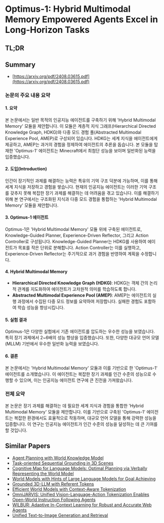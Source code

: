 # Optimus-1: Hybrid Multimodal Memory Empowered Agents Excel in Long-Horizon Tasks
## TL;DR
## Summary
- [https://arxiv.org/pdf/2408.03615.pdf](https://arxiv.org/pdf/2408.03615.pdf)

### 논문의 주요 내용 요약

#### 1. 요약
본 논문에서는 일반 목적의 인공지능 에이전트를 구축하기 위해 'Hybrid Multimodal Memory' 모듈을 제안합니다. 이 모듈은 계층적 지식 그래프(Hierarchical Directed Knowledge Graph, HDKG)와 다중 모드 경험 풀(Abstracted Multimodal Experience Pool, AMEP)로 구성되어 있습니다. HDKG는 세계 지식을 에이전트에게 제공하고, AMEP는 과거의 경험을 정제하여 에이전트의 추론을 돕습니다. 본 모듈을 탑재한 'Optimus-1' 에이전트는 Minecraft에서 최첨단 성능을 보이며 일반화된 능력을 입증했습니다.

#### 2. 도입(Introduction)
인간이 장기적인 과제를 해결하는 능력은 특유의 기억 구조 덕분에 가능하며, 이를 통해 세계 지식을 저장하고 경험을 쌓습니다. 현재의 인공지능 에이전트는 이러한 기억 구조를 갖추지 못해 복잡한 장기 과제를 해결하는 데 어려움을 겪고 있습니다. 이를 해결하기 위해 본 연구에서는 구조화된 지식과 다중 모드 경험을 통합하는 'Hybrid Multimodal Memory' 모듈을 제안합니다.

#### 3. Optimus-1 에이전트
Optimus-1은 'Hybrid Multimodal Memory' 모듈 위에 구축된 에이전트로, Knowledge-Guided Planner, Experience-Driven Reflector, 그리고 Action Controller로 구성됩니다. Knowledge-Guided Planner는 HDKG를 사용하여 에이전트가 목표를 작은 단위로 분해합니다. Action Controller는 이를 실행하고, Experience-Driven Reflector는 주기적으로 과거 경험을 반영하여 계획을 수정합니다.

#### 4. Hybrid Multimodal Memory
- **Hierarchical Directed Knowledge Graph (HDKG)**: HDKG는 객체 간의 논리적 관계를 지도화하여 에이전트가 고차원적 의미를 학습하도록 합니다.
- **Abstracted Multimodal Experience Pool (AMEP)**: AMEP는 에이전트의 실행 과정에서 수집된 다중 모드 정보를 요약하여 저장합니다. 실패한 경험도 포함하여 학습 성능을 향상시킵니다.

#### 5. 실험 결과
Optimus-1은 다양한 실험에서 기존 에이전트를 압도하는 우수한 성능을 보였습니다. 특히 장기 과제에서 2~6배의 성능 향상을 입증했습니다. 또한, 다양한 대규모 언어 모델(MLLM) 기반에서 우수한 일반화 능력을 보였습니다.

#### 6. 결론
본 논문에서는 'Hybrid Multimodal Memory' 모듈과 이를 기반으로 한 'Optimus-1' 에이전트를 소개했습니다. 이 에이전트는 복잡한 장기 과제를 인간 수준의 성능으로 수행할 수 있으며, 이는 인공지능 에이전트 연구에 큰 진전을 가져왔습니다.

### 전체 요약
본 논문은 장기 과제를 해결하는 데 필요한 세계 지식과 경험을 통합한 'Hybrid Multimodal Memory' 모듈을 제안합니다. 이를 기반으로 구축된 'Optimus-1' 에이전트는 복잡한 환경에서도 효율적으로 작동하며, 대규모 언어 모델을 통해 강력한 성능을 입증합니다. 이 연구는 인공지능 에이전트가 인간 수준의 성능을 달성하는 데 큰 기여를 할 것입니다.

## Similar Papers
- [Agent Planning with World Knowledge Model](2405.14205.md)
- [Task-oriented Sequential Grounding in 3D Scenes](2408.04034.md)
- [Cognitive Map for Language Models: Optimal Planning via Verbally Representing the World Model](2406.15275.md)
- [World Models with Hints of Large Language Models for Goal Achieving](2406.07381.md)
- [Grounded 3D-LLM with Referent Tokens](2405.10370.md)
- [Efficient World Models with Context-Aware Tokenization](2406.19320.md)
- [OmniJARVIS: Unified Vision-Language-Action Tokenization Enables Open-World Instruction Following Agents](2407.00114.md)
- [WILBUR: Adaptive In-Context Learning for Robust and Accurate Web Agents](2404.05902.md)
- [Unified Text-to-Image Generation and Retrieval](2406.05814.md)
